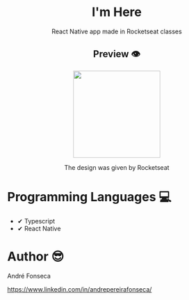 <h1 align="center">
  I'm Here
</h1>

<div align="center">
  <p>React Native app made in Rocketseat classes</p>
</div>

<h2 align="center">
  Preview 👁
</h2>

<div align="center">
  <img src="https://user-images.githubusercontent.com/102862819/210175618-bdf08b24-cb75-4f7b-85b0-dac318ef395b.jpeg" width="200px"/>
</div>
<div align="center">
  <p>The design was given by Rocketseat</p>
</div>


# Programming Languages 💻
 - ✔ Typescript
 - ✔ React Native

# Author 😎

André Fonseca

https://www.linkedin.com/in/andrepereirafonseca/

